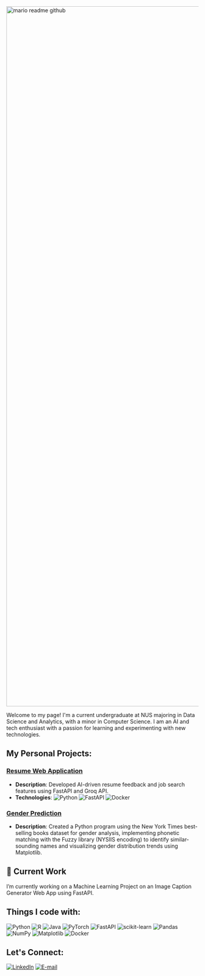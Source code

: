<img width="1834" alt="mario readme github" src="https://github.com/user-attachments/assets/b3cf5a97-6407-49a6-b647-3ee595ef1555">

Welcome to my page! I'm a current undergraduate at NUS majoring in Data Science and Analytics, with a minor in Computer Science. I am an AI and tech enthusiast with a passion for learning and experimenting with new technologies.

## My Personal Projects:

### [Resume Web Application](https://github.com/mariooohzc/rizzume)
- **Description**: Developed AI-driven resume feedback and job search features using FastAPI and Groq API.
- **Technologies**: ![Python](https://img.shields.io/badge/-Python-000?&logo=Python) ![FastAPI](https://img.shields.io/badge/-FastAPI-000?&logo=FastAPI) ![Docker](https://img.shields.io/badge/-Docker-000?&logo=Docker)

### [Gender Prediction](https://github.com/mariooohzc/Gender-prediction-DataCamp-Project)
- **Description**: Created a Python program using the New York Times best-selling books dataset for gender analysis, implementing phonetic matching with the Fuzzy library (NYSIIS encoding) to identify similar-sounding names and visualizing gender distribution trends using Matplotlib.

## 🔭 Current Work
I’m currently working on a Machine Learning Project on an Image Caption Generator Web App using FastAPI.

## Things I code with:
![Python](https://img.shields.io/badge/-Python-000?&logo=Python) ![R](https://img.shields.io/badge/-R-000?&logo=R) ![Java](https://img.shields.io/badge/-Java-000?&logo=Java) ![PyTorch](https://img.shields.io/badge/-PyTorch-000?&logo=PyTorch) ![FastAPI](https://img.shields.io/badge/-FastAPI-000?&logo=FastAPI) ![scikit-learn](https://img.shields.io/badge/-scikit--learn-000?&logo=scikit-learn) ![Pandas](https://img.shields.io/badge/-Pandas-000?&logo=Pandas) ![NumPy](https://img.shields.io/badge/-NumPy-000?&logo=NumPy) ![Matplotlib](https://img.shields.io/badge/-Matplotlib-000?&logo=Matplotlib) ![Docker](https://img.shields.io/badge/-Docker-000?&logo=Docker)

## Let's Connect:
[![LinkedIn](https://img.shields.io/badge/-LinkedIn-000?&logo=LinkedIn)](https://www.linkedin.com/in/mario-hanzel-13641621a/) [![E-mail](https://img.shields.io/badge/-Email-000?style=for-the-badge&logo=microsoft-outlook&logoColor=007BFF)](mailto:mario.hanzel@u.nus.edu)
